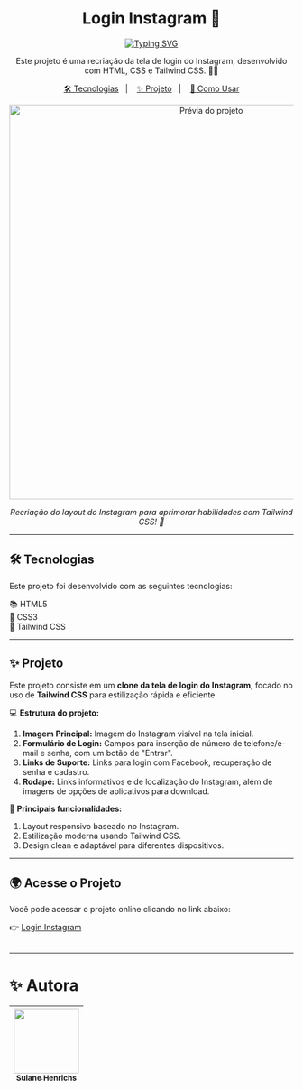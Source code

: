 <h1 align="center">Login Instagram 📸</h1>

<div align="center">
  <a href="https://git.io/typing-svg">
    <img src="https://readme-typing-svg.demolab.com?font=Fira+Code&pause=1000&color=ADD8E6&center=true&vCenter=true&repeat=true&width=435&lines=Clone+da+Tela+de+Login+do+Instagram!" alt="Typing SVG" />
  </a>
</div>


<p align="center">
  Este projeto é uma recriação da tela de login do Instagram, desenvolvido com HTML, CSS e Tailwind CSS. 📱💜
</p>

<p align="center">
  <a href="#-tecnologias">🛠 Tecnologias</a>&nbsp;&nbsp;&nbsp;|&nbsp;&nbsp;&nbsp;
  <a href="#-projeto">✨ Projeto</a>&nbsp;&nbsp;&nbsp;|&nbsp;&nbsp;&nbsp;
  <a href="#-como-usar">🧠 Como Usar</a>
</p>

<p align="center">
  <img src="https://imgur.com/eIoP54Y.png" alt="Prévia do projeto" width="700">
</p>

<p align="center">
  <i>Recriação do layout do Instagram para aprimorar habilidades com Tailwind CSS! 🎨</i>
</p>

---

## 🛠 Tecnologias

Este projeto foi desenvolvido com as seguintes tecnologias:  

📚 HTML5  
🎨 CSS3  
🎯 Tailwind CSS  

---

## ✨ Projeto

Este projeto consiste em um **clone da tela de login do Instagram**, focado no uso de **Tailwind CSS** para estilização rápida e eficiente.

💻 **Estrutura do projeto:**
1. **Imagem Principal:** Imagem do Instagram visível na tela inicial.
2. **Formulário de Login:** Campos para inserção de número de telefone/e-mail e senha, com um botão de "Entrar".
3. **Links de Suporte:** Links para login com Facebook, recuperação de senha e cadastro.
4. **Rodapé:** Links informativos e de localização do Instagram, além de imagens de opções de aplicativos para download.

💛 **Principais funcionalidades:**
1. Layout responsivo baseado no Instagram.
2. Estilização moderna usando Tailwind CSS.
3. Design clean e adaptável para diferentes dispositivos.

---

## 🌍 Acesse o Projeto

Você pode acessar o projeto online clicando no link abaixo:

👉 [Login Instagram](https://suianehenrichs1.github.io/login-instagram/)
&nbsp;  
&nbsp;  

---

# ✨ Autora

| [<img loading="lazy" src="https://github.com/SuianeHenrichs1.png" width=115><br><sub>Suiane Henrichs</sub>](https://github.com/SuianeHenrichs1) |
| :---: |



